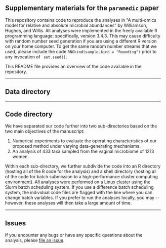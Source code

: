 ## Supplementary materials for the `paramedic` paper

This repository contains code to reproduce the analyses in "A multi-omics model for relative and absolute microbial abundances" by Williamson, Hughes, and Willis. All analyses were implemented in the freely available R programming language; specifically, version 3.4.3. This may cause difficulty with random number seed generation if you are using a different R version on your home computer. To get the same random number streams that we used, please include the code `RNGkind(sample.kind = "Rounding")` prior to any invocation of ` set.seed()`.

This README file provides an overview of the code available in the repository.  

-----

## Data directory

-----

## Code directory

We have separated our code further into two sub-directories based on the two main objectives of the manuscript:

1. Numerical experiments to evaluate the operating characteristics of our proposed method under varying data-generating mechanisms.
2. An analysis of 433 taxa sampled from the vaginal microbiome of 1213 women.

Within each sub-directory, we further subdivide the code into an R directory (hosting all of the R code for the analysis) and a shell directory (hosting all of the code for batch submission to a high-performance cluster computing environment). All analyses were performed on a Linux cluster using the Slurm batch scheduling system. If you use a difference batch scheduling system, the individual code files are flagged with the line where you can change batch variables. If you prefer to run the analyses locally, you may -- however, these analyses will then take a large amount of time.

-----

## Issues

If you encounter any bugs or have any specific questions about the analysis, please
[file an issue](https://github.com/bdwilliamson/paramedic_supplementary/issues).
